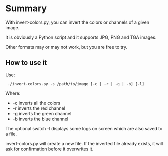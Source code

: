 # Summary

With invert-colors.py, you can invert the colors or channels of a given image.

It is obviously a Python script and it supports JPG, PNG and TGA images.

Other formats may or may not work, but you are free to try.

## How to use it

Use:
```shell
 ./invert-colors.py -s /path/to/image [-c | -r | -g | -b] [-l]
 ```

Where:
 - -c inverts all the colors
 - -r inverts the red channel
 - -g inverts the green channel
 - -b inverts the blue channel

The optional switch -l displays some logs on screen which are also saved to a file.

invert-colors.py will create a new file. If the inverted file already exists, it will ask for confirmation before it overwrites it.
